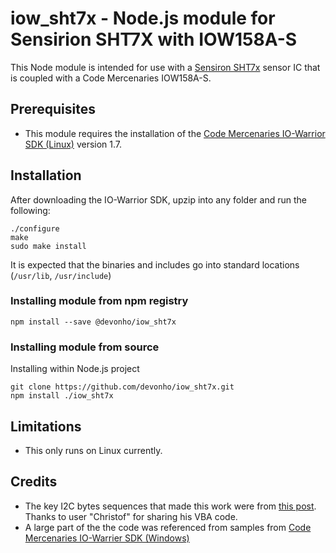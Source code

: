 # iow_sht7x - Node.js module for Sensirion SHT7X with IOW158A-S 

This Node module is intended for use with a [Sensiron SHT7x](https://www.farnell.com/datasheets/1563784.pdf) sensor IC that is coupled with a Code Mercenaries IOW158A-S.

## Prerequisites
* This module requires the installation of the [Code Mercenaries IO-Warrior SDK (Linux)](https://www.codemercs.com/downloads/iowarrior/IO-Warrior_SDK_linux.zip) version 1.7.

## Installation

After downloading the IO-Warrior SDK, upzip into any folder and run the following:

```
./configure
make
sudo make install
```
It is expected that the binaries and includes go into standard locations (`/usr/lib`, `/usr/include`)

### Installing module from npm registry
```
npm install --save @devonho/iow_sht7x
```

### Installing module from source

Installing within Node.js project

```
git clone https://github.com/devonho/iow_sht7x.git
npm install ./iow_sht7x
```


## Limitations
* This only runs on Linux currently.

## Credits

* The key I2C bytes sequences that made this work were from [this post](https://forum.codemercs.com/viewtopic.php?t=1694). Thanks to user "Christof" for sharing his VBA code.
* A large part of the the code was referenced from samples from [Code Mercenaries IO-Warrier SDK (Windows)](https://www.codemercs.com/downloads/iowarrior/IO-Warrior_SDK_win.zip)


